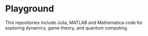 # Playground

This repositories include Julia, MATLAB and Mathematica code for exploring dynamics, game theory, and quantum computing.